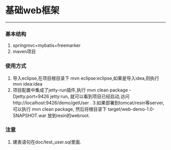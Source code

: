 基础web框架
========================================

---
### 基本结构
1. springmvc+mybatis+freemarker
2. maven项目

### 使用方式
1. 导入eclipse,在项目根目录下 mvn eclipse:eclipse,如果是导入idea,则执行mvn idea:idea
2. 项目配置中集成了jetty-run插件,执行 mvn clean package -Djetty.port=9426 jetty:run,
    就可以看到项目已经启动,访问 http://localhost:9426/demo/getUser .
3.如果部署到tomcat/resin等server,可以执行 mvn clean package, 然后将根目录下 target/web-demo-1.0-SNAPSHOT.war 放到resin的webroot.

### 注意
1. 建表语句在doc/test_user.sql里面.

